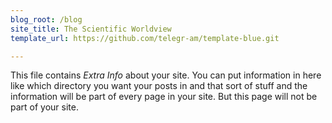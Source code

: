 ```yaml
---
blog_root: /blog
site_title: The Scientific Worldview
template_url: https://github.com/telegr-am/template-blue.git

---
```


This file contains _Extra Info_ about your site.  You can
put information in here like which directory you want your posts in
and that sort of stuff and the information will be part of every page
in your site.  But this page will not be part of your site.

